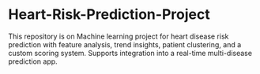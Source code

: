 # Heart-Risk-Prediction-Project
This repository is on Machine learning project for heart disease risk prediction with feature analysis, trend insights, patient clustering, and a custom scoring system. Supports integration into a real-time multi-disease prediction app.
